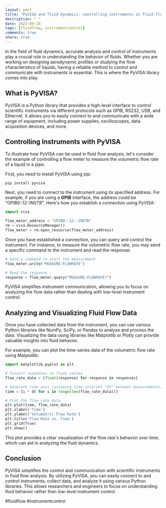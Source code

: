 ```yaml
---
layout: post
title: "PyVISA and fluid dynamics: controlling instruments in fluid flow analysis"
description: " "
date: 2023-09-18
tags: [fluidflow, instrumentcontrol]
comments: true
share: true
---
```


In the field of fluid dynamics, accurate analysis and control of instruments play a crucial role in understanding the behavior of fluids. Whether you are working on designing aerodynamic profiles or studying the flow characteristics of liquids, having a reliable method to control and communicate with instruments is essential. This is where the PyVISA library comes into play.

## What is PyVISA?

PyVISA is a Python library that provides a high-level interface to control scientific instruments via different protocols such as GPIB, RS232, USB, and Ethernet. It allows you to easily connect to and communicate with a wide range of equipment, including power supplies, oscilloscopes, data acquisition devices, and more.

## Controlling Instruments with PyVISA

To illustrate how PyVISA can be used in fluid flow analysis, let's consider the example of controlling a flow meter to measure the volumetric flow rate of a liquid in a pipe. 

First, you need to install PyVISA using pip:

```bash
pip install pyvisa
```

Next, you need to connect to the instrument using its specified address. For example, if you are using a **GPIB** interface, the address could be "GPIB0::12::INSTR". Here's how you establish a connection using PyVISA:

```python
import visa

flow_meter_address = "GPIB0::12::INSTR"
rm = visa.ResourceManager()
flow_meter = rm.open_resource(flow_meter_address)
```

Once you have established a connection, you can query and control the instrument. For instance, to measure the volumetric flow rate, you may send a specific command to the instrument and read the response:

```python
# Send a command to start the measurement
flow_meter.write("MEASURE:FLOWRATE")

# Read the response
response = flow_meter.query("MEASURE:FLOWRATE?")
```

PyVISA simplifies instrument communication, allowing you to focus on analyzing the flow data rather than dealing with low-level instrument control.

## Analyzing and Visualizing Fluid Flow Data

Once you have collected data from the instrument, you can use various Python libraries like NumPy, SciPy, or Pandas to analyze and process the data. Visualizing the data using libraries like Matplotlib or Plotly can provide valuable insights into fluid behavior.

For example, you can plot the time-series data of the volumetric flow rate using Matplotlib:

```python
import matplotlib.pyplot as plt

# Convert responses to float values
flow_rate_data = [float(response) for response in responses]

# Generate time axis (assuming time interval "dt" between measurements)
time = [i * dt for i in range(len(flow_rate_data))]

# Plot the flow rate data
plt.plot(time, flow_rate_data)
plt.xlabel('Time')
plt.ylabel('Volumetric Flow Rate')
plt.title('Flow Rate vs. Time')
plt.grid(True)
plt.show()
```

This plot provides a clear visualization of the flow rate's behavior over time, which can aid in analyzing the fluid dynamics.

## Conclusion

PyVISA simplifies the control and communication with scientific instruments in fluid flow analysis. By utilizing PyVISA, you can easily connect to and control instruments, collect data, and analyze it using various Python libraries. This allows researchers and engineers to focus on understanding fluid behavior rather than low-level instrument control.

#fluidflow #instrumentcontrol